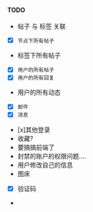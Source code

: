 #### TODO





- 帖子 与 标签 关联
- [x] `节点下所有帖子`
- 标签下所有帖子
- [x] `用户的所有帖子`
- [x] `用户的所有回复`
- 用户的所有动态
- [x] `邮件`
- [x] `消息`
- [x]其他登录
- 收藏?
- 要搞搞前端了
- 封禁的账户的权限问题....
- 用户修改自己的信息
- 图床
- [x] 验证码
- 
    
